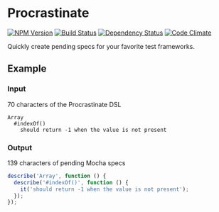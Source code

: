 # Procrastinate
[![NPM Version](http://img.shields.io/npm/v/procrastinate.svg?style=flat)](https://www.npmjs.org/package/procrastinate)
[![Build Status](https://travis-ci.org/nicolasmccurdy/procrastinate.svg?branch=master)](https://travis-ci.org/nicolasmccurdy/procrastinate)
[![Dependency Status](https://gemnasium.com/nicolasmccurdy/procrastinate.svg)](https://gemnasium.com/nicolasmccurdy/procrastinate)
[![Code Climate](https://codeclimate.com/github/nicolasmccurdy/procrastinate/badges/gpa.svg)](https://codeclimate.com/github/nicolasmccurdy/procrastinate)

Quickly create pending specs for your favorite test frameworks.

## Example

### Input
70 characters of the Procrastinate DSL
```
Array
  #indexOf()
    should return -1 when the value is not present
```

### Output
139 characters of pending Mocha specs
```javascript
describe('Array', function () {
  describe('#indexOf()', function () {
    it('should return -1 when the value is not present');
  });
});
```

